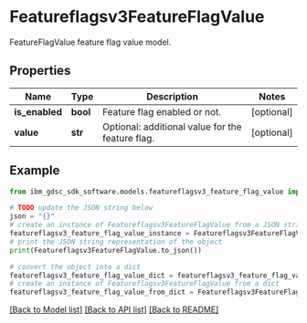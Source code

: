 # Featureflagsv3FeatureFlagValue

FeatureFlagValue feature flag value model.

## Properties

Name | Type | Description | Notes
------------ | ------------- | ------------- | -------------
**is_enabled** | **bool** | Feature flag enabled or not. | [optional] 
**value** | **str** | Optional: additional value for the feature flag. | [optional] 

## Example

```python
from ibm_gdsc_sdk_software.models.featureflagsv3_feature_flag_value import Featureflagsv3FeatureFlagValue

# TODO update the JSON string below
json = "{}"
# create an instance of Featureflagsv3FeatureFlagValue from a JSON string
featureflagsv3_feature_flag_value_instance = Featureflagsv3FeatureFlagValue.from_json(json)
# print the JSON string representation of the object
print(Featureflagsv3FeatureFlagValue.to_json())

# convert the object into a dict
featureflagsv3_feature_flag_value_dict = featureflagsv3_feature_flag_value_instance.to_dict()
# create an instance of Featureflagsv3FeatureFlagValue from a dict
featureflagsv3_feature_flag_value_from_dict = Featureflagsv3FeatureFlagValue.from_dict(featureflagsv3_feature_flag_value_dict)
```
[[Back to Model list]](../README.md#documentation-for-models) [[Back to API list]](../README.md#documentation-for-api-endpoints) [[Back to README]](../README.md)


